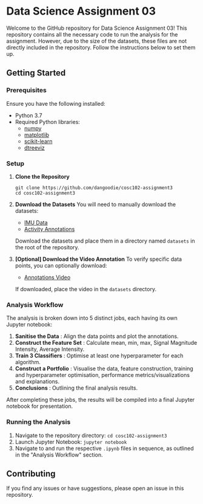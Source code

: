 # Data Science Assignment 03

Welcome to the GitHub repository for Data Science Assignment 03! This repository contains all the necessary code to run the analysis for the assignment. However, due to the size of the datasets, these files are not directly included in the repository. Follow the instructions below to set them up.

## Getting Started

### Prerequisites

Ensure you have the following installed:

* Python 3.7
* Required Python libraries:
  * [numpy](https://numpy.org/)
  * [matplotlib](https://matplotlib.org/)
  * [scikit-learn](https://scikit-learn.org/)
  * [dtreeviz](https://github.com/parrt/dtreeviz)

### Setup

1. **Clone the Repository**

   ```
   git clone https://github.com/dangoodie/cosc102-assignment3
   cd cosc102-assignment3
   ```
2. **Download the Datasets**
   You will need to manually download the datasets:

   * [IMU Data](http://turing.une.edu.au/~cosc102/topics/assignment_03/a3_imu_data.csv)
   * [Activity Annotations](http://turing.une.edu.au/~cosc102/topics/assignment_03/a3_activity_annotations.csv)

   Download the datasets and place them in a directory named `datasets` in the root of the repository.
3. **[Optional] Download the Video Annotation**
   To verify specific data points, you can optionally download:

   * [Annotations Video](http://turing.une.edu.au/~cosc102/topics/assignment_03/a3_annotations.mkv)

   If downloaded, place the video in the `datasets` directory.

### Analysis Workflow

The analysis is broken down into 5 distinct jobs, each having its own Jupyter notebook:

1. **Sanitise the Data** : Align the data points and plot the annotations.
2. **Construct the Feature Set** : Calculate mean, min, max, Signal Magnitude Intensity, Average Intensity.
3. **Train 3 Classifiers** : Optimise at least one hyperparameter for each algorithm.
4. **Construct a Portfolio** : Visualise the data, feature construction, training and hyperparameter optimisation, performance metrics/visualizations and explanations.
5. **Conclusions** : Outlining the final analysis results.

After completing these jobs, the results will be compiled into a final Jupyter notebook for presentation.

### Running the Analysis

1. Navigate to the repository directory: ``cd cosc102-assignment3``
2. Launch Jupyter Notebook: ``jupyter notebook``
3. Navigate to and run the respective `.ipynb` files in sequence, as outlined in the "Analysis Workflow" section.

## Contributing

If you find any issues or have suggestions, please open an issue in this repository.
